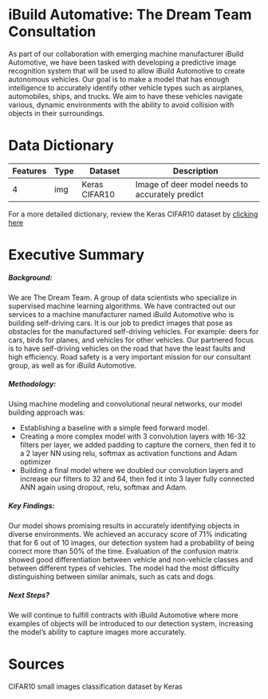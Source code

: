 # iBuild Automative: The Dream Team Consultation 

As part of our collaboration with emerging machine manufacturer iBuild Automotive, we have been tasked with developing a predictive image recognition system that will be used to allow iBuild Automotive to create autonomous vehicles. Our goal is to make a model that has enough intelligence to accurately identify other vehicle types such as airplanes, automobiles, ships, and trucks. We aim to have these vehicles navigate various, dynamic environments with the ability to avoid collision with objects in their surroundings.

# Data Dictionary

|Features|Type|Dataset|Description|
|---|---|---|---|
|4|img|Keras CIFAR10|Image of deer model needs to accurately predict| 

For a more detailed dictionary, review the Keras CIFAR10 dataset by [clicking here](https://keras.io/api/datasets/cifar10/)

# Executive Summary

##### Background: 
We are The Dream Team. A group of data scientists who specialize in supervised machine learning algorithms. We have contracted out our services to a machine manufacturer named iBuild Automotive who is building self-driving cars. It is our job to predict images that pose as obstacles for the manufactured self-driving vehicles. For example: deers for cars, birds for planes, and vehicles for other vehicles. Our partnered focus is to have self-driving vehicles on the road that have the least faults and high efficiency. Road safety is a very important mission for our consultant group, as well as for iBuild Automotive.

##### Methodology: 

Using machine modeling and convolutional neural networks, our model building approach was:

- Establishing a baseline with a simple feed forward model.
- Creating a more complex model with 3 convolution layers with 16-32 filters per layer, we added padding to capture the corners, then fed it to a 2 layer NN using relu, softmax as activation functions  and Adam optimizer
- Building a final model where we doubled our convolution layers and increase our filters to 32 and 64, then fed it into 3 layer fully connected ANN again using dropout,  relu, softmax and Adam.


##### Key Findings:
Our model shows promising results in accurately identifying objects in diverse environments. We achieved an accuracy score of 71% indicating that for 6 out of 10 images, our detection system had a probability of being correct more than 50% of the time. Evaluation of the confusion matrix showed good differentiation between vehicle and non-vehicle classes and between different types of vehicles. The model had the most difficulty distinguishing between similar animals, such as cats and dogs. 


##### Next Steps?
We will continue to fulfill contracts with iBuild Automotive where more examples of objects will be introduced to our detection system, increasing the model’s ability to capture images more accurately. 

# Sources
CIFAR10 small images classification dataset by Keras
